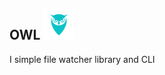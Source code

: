 ## OWL <img src="/assets/logo.png" width="50" height="50">

I simple file watcher library and CLI




